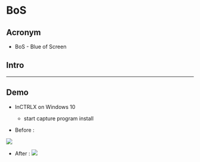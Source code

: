 # BoS

## Acronym
* BoS - Blue of Screen

## Intro

---

## Demo
* InCTRLX on Windows 10
  * start capture program install

* Before :

[<img src="https://i.imgur.com/nQ6PDO6.png">](https://i.imgur.com/nQ6PDO6.png)

* After :
[<img src="https://i.imgur.com/q8lUJKA.png">](https://i.imgur.com/q8lUJKA.png)
